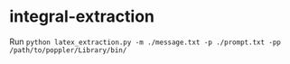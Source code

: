 # integral-extraction

Run `python latex_extraction.py -m ./message.txt -p ./prompt.txt -pp /path/to/poppler/Library/bin/`
